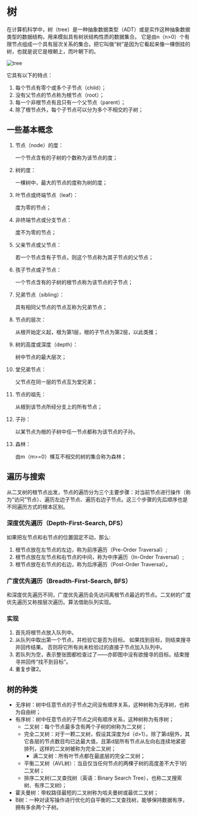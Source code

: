 # 树

在计算机科学中，树（tree）是一种抽象数据类型（ADT）或是实作这种抽象数据类型的数据结构，用来模拟具有树状结构性质的数据集合。
它是由n（n>0）个有限节点组成一个具有层次关系的集合。把它叫做“树”是因为它看起来像一棵倒挂的树，也就是说它是根朝上，而叶朝下的。

![tree](https://upload.wikimedia.org/wikipedia/commons/7/7e/Treedatastructure.png)

它具有以下的特点：

1. 每个节点有零个或多个子节点（child）；
2. 没有父节点的节点称为根节点（root）；
3. 每一个非根节点有且只有一个父节点（parent）；
4. 除了根节点外，每个子节点可以分为多个不相交的子树；

## 一些基本概念

1. 节点（node）的度：

    一个节点含有的子树的个数称为该节点的度；

2. 树的度：

    一棵树中，最大的节点的度称为树的度；

3. 叶节点或终端节点（leaf）：

    度为零的节点；

3. 非终端节点或分支节点：

    度不为零的节点；

4. 父亲节点或父节点：

    若一个节点含有子节点，则这个节点称为其子节点的父节点；

5. 孩子节点或子节点：

    一个节点含有的子树的根节点称为该节点的子节点；

6. 兄弟节点（sibling）：

    具有相同父节点的节点互称为兄弟节点；

7. 节点的层次：

    从根开始定义起，根为第1层，根的子节点为第2层，以此类推；

8. 树的高度或深度（depth）：

    树中节点的最大层次；

9. 堂兄弟节点：

    父节点在同一层的节点互为堂兄弟；

10. 节点的祖先：

    从根到该节点所经分支上的所有节点；

11. 子孙：

    以某节点为根的子树中任一节点都称为该节点的子孙。

12. 森林：

    由m（m>=0）棵互不相交的树的集合称为森林；

## 遍历与搜索

从二叉树的根节点出发，节点的遍历分为三个主要步骤：对当前节点进行操作（称为“访问”节点）、遍历左边子节点、遍历右边子节点。这三个步骤的先后顺序也是不同遍历方式的根本区别。

### 深度优先遍历（Depth-First-Search, DFS）

如果把左节点和右节点的位置固定不动，那么:

1. 根节点放在左节点的左边，称为前序遍历（Pre-Order Traversal）;
2. 根节点放在左节点和右节点的中间，称为中序遍历（In-Order Traversal）;
3. 根节点放在右节点的右边，称为后序遍历（Post-Order Traversal）。

### 广度优先遍历（Breadth-First-Search, BFS）

和深度优先遍历不同，广度优先遍历会先访问离根节点最近的节点。二叉树的广度优先遍历又称按层次遍历。算法借助队列实现。

### 实现

1. 首先将根节点放入队列中。
2. 从队列中取出第一个节点，并检验它是否为目标。
    如果找到目标，则结束搜寻并回传结果。
    否则将它所有尚未检验过的直接子节点加入队列中。
3. 若队列为空，表示整张图都检查过了——亦即图中没有欲搜寻的目标。结束搜寻并回传“找不到目标”。
4. 重复步骤2。

## 树的种类

* 无序树：树中任意节点的子节点之间没有顺序关系，这种树称为无序树，也称为自由树；
* 有序树：树中任意节点的子节点之间有顺序关系，这种树称为有序树；
    * 二叉树：每个节点最多含有两个子树的树称为二叉树；
    * 完全二叉树：对于一颗二叉树，假设其深度为d（d>1）。除了第d层外，其它各层的节点数目均已达最大值，且第d层所有节点从左向右连续地紧密排列，这样的二叉树被称为完全二叉树；
        * 满二叉树：所有叶节点都在最底层的完全二叉树；
    * 平衡二叉树（AVL树）：当且仅当任何节点的两棵子树的高度差不大于1的二叉树；
    * 排序二叉树(二叉查找树（英语：Binary Search Tree），也称二叉搜索树、有序二叉树)；
* 霍夫曼树：带权路径最短的二叉树称为哈夫曼树或最优二叉树；
* B树：一种对读写操作进行优化的自平衡的二叉查找树，能够保持数据有序，拥有多余两个子树。

